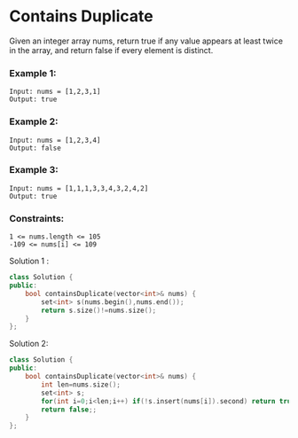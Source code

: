 # Contains Duplicate
Given an integer array nums, return true if any value appears at least twice in the array, and return false if every element is distinct.

 

### Example 1:

    Input: nums = [1,2,3,1]
    Output: true

### Example 2:

    Input: nums = [1,2,3,4]
    Output: false

### Example 3:

    Input: nums = [1,1,1,3,3,4,3,2,4,2]
    Output: true
 

### Constraints:

    1 <= nums.length <= 105
    -109 <= nums[i] <= 109


Solution 1 :
```cpp
class Solution {
public:
    bool containsDuplicate(vector<int>& nums) {
        set<int> s(nums.begin(),nums.end());
        return s.size()!=nums.size();
    }
};
```

Solution 2:
```cpp
class Solution {
public:
    bool containsDuplicate(vector<int>& nums) {
        int len=nums.size();
        set<int> s;
        for(int i=0;i<len;i++) if(!s.insert(nums[i]).second) return true;
        return false;;
    }
};
```